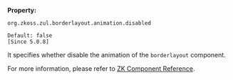 **Property:**

`org.zkoss.zul.borderlayout.animation.disabled`

`Default: false`  
`[Since 5.0.8]`

It specifies whether disable the animation of the `borderlayout`
component.

For more information, please refer to [ZK Component Reference]({{site.baseurl}}/zk_component_ref/layouts/borderlayout#Configure_to_Disable_the_Animation_Effects_as_Default).
